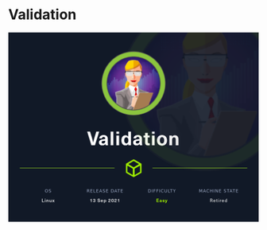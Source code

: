 # Validation

<img src="https://raw.githubusercontent.com/AlexadeZ17/HTB-writeups/main/easy/Validation/img/Validation.png">
